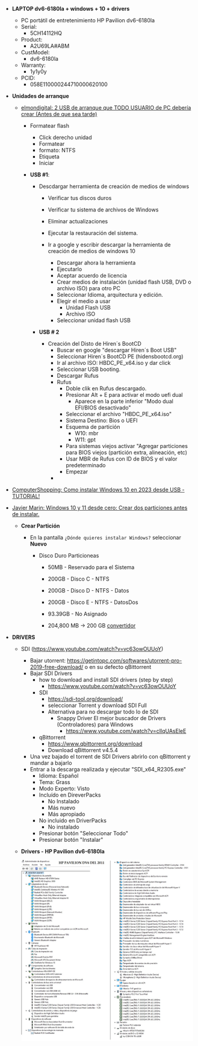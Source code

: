 - **LAPTOP dv6-6180la + windows + 10 + drivers**

  - PC portátil de entretenimiento HP Pavilion dv6-6180la
  - Serial:
    - 5CH14112HQ
  - Product:
    - A2U69LA#ABM
  - CustModel:
    - dv6-6180la
  - Warranty:
    - 1y1y0y
  - PCID:
    - 058E110000244710000620100

- **Unidades de arranque**

  - [elmondigital: 2 USB de arranque que TODO USUARIO de PC debería crear (Antes de que sea tarde)](https://www.youtube.com/watch?v=Ued2kyWywqI)

    - Formatear flash

      - Click derecho unidad
      - Formatear
      - formato: NTFS
      - Etiqueta
      - Iniciar

    - **USB #1**:

      - Descdargar herramienta de creación de medios de windows

        - Verificar tus discos duros
        - Verificar tu sistema de archivos de Windows
        - Eliminar actualizaciones
        - Ejecutar la restauración del sistema.

        - Ir a google y escribir descargar la herramienta de creación de medios de windows 10
          - Descargar ahora la herramienta
          - Ejecutarlo
          - Aceptar acuerdo de licencia
          - Crear medios de instalación (unidad flash USB, DVD o archivo ISO) para otro PC
          - Seleccionar Idioma, arquitectura y edición.
          - Elegir el medio a usar
            - Unidad Flash USB
            - Archivo ISO
          - Seleccionar unidad flash USB

      - **USB # 2**
        - Creación del Disto de Hiren´s BootCD
          - Buscar en google "descargar Hiren´s Boot USB"
          - Seleccionar Hiren´s BootCD PE (hidensbootcd.org)
          - Ir al archivo ISO: HBDC_PE_x64.iso y dar click
          - Seleccionar USB booting.
          - Descargar Rufus
          - Rufus
            - Doble clik en Rufus descargado.
            - Presionar Alt + E para activar el modo uefi dual
              - Aparece en la parte inferior "Modo dual EFI/BIOS desactivado"
            - Seleccionar el archivo "HBDC_PE_x64.iso"
            - Sistema Destino: Bios o UEFI
            - Esquema de partición
              - W10: mbr
              - W11: gpt
            - Para sistemas viejos activar "Agregar particiones para BIOS viejos (partición extra, alineación, etc)
            - Usar MBR de Rufus con ID de BIOS y el valor predeterminado
            - Empezar
          -

- [ComputerShopping: Como instalar Windows 10 en 2023 desde USB - TUTORIAL!](https://www.youtube.com/watch?v=WxDA6q0ND1s)

- [Javier Marin: Windows 10 y 11 desde cero: Crear dos particiones antes de instalar.](https://www.youtube.com/watch?v=WN1bNE9e9zw)

  - **Crear Partición**

    - En la pantalla <code>¿Dónde quieres instalar Windows?</code> seleccionar **Nuevo**

      - Disco Duro Particioneas

        - 50MB - Reservado para el Sistema
        - 200GB - Disco C - NTFS
        - 200GB - Disco D - NTFS - Datos
        - 200GB - Disco E - NTFS - DatosDos
        - 93.39GB - No Asignado

        - 204,800 MB -> 200 GB [convertidor](https://tradukka.com/unit/storage/gigabyte/megabyte?hl=es)

- **DRIVERS**

  - SDI (https://www.youtube.com/watch?v=vc63owOUUoY)
    - Bajar utorrent: https://getintopc.com/softwares/utorrent-pro-2019-free-download/ o en su defecto qBittorrent
    - Bajar SDI Drivers
      - how to download and install SDI drivers (step by step)
        - https://www.youtube.com/watch?v=vc63owOUUoY
      - SDI
        - https://sdi-tool.org/download/
        - seleccionar Torrent y download SDI Full
        - Alternativa para no descargar todo lo de SDI
          - Snappy Driver El mejor buscador de Drivers (Controladores) para Windows
            - https://www.youtube.com/watch?v=cIlqUAsEleE
      - qBittorrent
        - https://www.qbittorrent.org/download
        - Download qBittorrent v4.5.4
    - Una vez bajado el torrent de SDI Drivers abrirlo con qBittorrent y mandar a bajarlo
    - Entrar a la descarga realizada y ejecutar "SDI_x64_R2305.exe"
      - Idioma: Español
      - Tema: Grass
      - Modo Experto: Visto
      - Incluído en DireverPacks
        - No Instalado
        - Más nuevo
        - Más apropiado
      - No incluido en DriverPacks
        - No instalado
      - Presionar botón "Seleccionar Todo"
      - Presionar botón "Instalar"
  - **Drivers - HP Pavilion dv6-6180la**

    ![HpPavilionDv6_2011](../images/HpPavilionDv6_2011/HpPavilionDv6_2011_AdmDispositivos.jpg)
